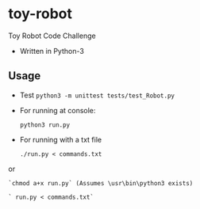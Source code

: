 # toy-robot
Toy Robot Code Challenge
* Written in Python-3
## Usage
* Test
    `python3 -m unittest tests/test_Robot.py`

* For running at console:

    `python3 run.py` 

* For running with a txt file 

    `./run.py < commands.txt` 

or 

    `chmod a+x run.py` (Assumes \usr\bin\python3 exists)

    ` run.py < commands.txt` 